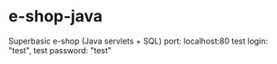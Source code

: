 # e-shop-java
Superbasic e-shop (Java servlets + SQL)
port: localhost:80
test login: "test",
test password: "test"
